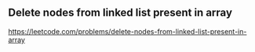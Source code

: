 ## Delete nodes from linked list present in array
https://leetcode.com/problems/delete-nodes-from-linked-list-present-in-array
